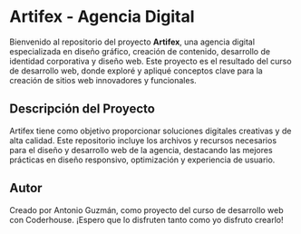 # Artifex - Agencia Digital

Bienvenido al repositorio del proyecto **Artifex**, una agencia digital especializada en diseño gráfico, creación de contenido, desarrollo de identidad corporativa y diseño web. Este proyecto es el resultado del curso de desarrollo web, donde exploré y apliqué conceptos clave para la creación de sitios web innovadores y funcionales.

## Descripción del Proyecto

Artifex tiene como objetivo proporcionar soluciones digitales creativas y de alta calidad. Este repositorio incluye los archivos y recursos necesarios para el diseño y desarrollo web de la agencia, destacando las mejores prácticas en diseño responsivo, optimización y experiencia de usuario.

## Autor
Creado por Antonio Guzmán, como proyecto del curso de desarrollo web con Coderhouse. ¡Espero que lo disfruten tanto como yo disfruto crearlo!